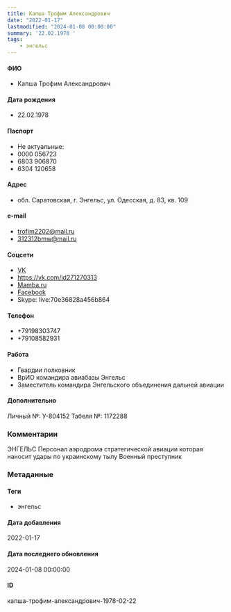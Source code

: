 ```yaml
---
title: Капша Трофим Александрович
date: "2022-01-17"
lastmodified: "2024-01-08 00:00:00"
summary: '22.02.1978 '
tags: 
    - энгельс
---
```

<!--# pp1-->
<!--## Фигурант-->
<!--### Личные данные-->
#### ФИО
- Капша Трофим Александрович
#### Дата рождения
- 22.02.1978
#### Паспорт
- Не актуальные:
- 0000 056723
- 6803 906870
- 6304 120658
#### Адрес
- обл. Саратовская, г. Энгельс, ул. Одесская, д. 83, кв. 109
#### e-mail
- trofim2202@mail.ru
- 312312bmw@mail.ru
#### Соцсети
- [VK](https://vk.com/id549220078)
- https://vk.com/id271270313
- [Mamba.ru](https://mamba.ru/ru/profile/695917621)
- [Facebook](https://www.facebook.com/profile.php?id=100007089525542&locale=ru_RU)
- Skype: live:70e36828a456b864
#### Телефон
- +79198303747
- +79108582931
#### Работа
- Гвардии полковник
- ВрИО командира авиабазы Энгельс
- Заместитель командира Энгельского объединения дальней авиации
#### Дополнительно
Личный №: У-804152
Табеля №: 1172288
### Комментарии
ЭНГЕЛЬС
Персонал аэродрома стратегической авиации которая наносит удары по украинскому тылу
Военный преступник
### Метаданные
#### Теги
- энгельс
#### Дата добавления
2022-01-17
#### Дата последнего обновления
2024-01-08 00:00:00
#### ID
капша-трофим-александрович-1978-02-22
<!--## END;-->
